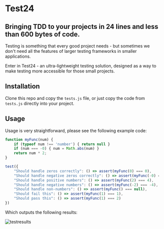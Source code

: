 # Test24

## Bringing TDD to your projects in 24 lines and less than 600 bytes of code.

Testing is something that every good project needs - but sometimes we don't need all the features of larger testing frameworks in smaller applications.

Enter in Test24 - an ultra-lightweight testing solution, designed as a way to make testing more accessible for those small projects.

## Installation

Clone this repo and copy the `tests.js` file, or just copy the code from `tests.js` directly into your project.

## Usage

Usage is very straightforward, please see the following example code:

```js
function myFunc(num) {
    if (typeof num !== 'number') { return null }
    if (num === -0) { num = Math.abs(num) }
    return num * 2;
}

test({
    "Should handle zeros correctly": () => assert(myFunc(0) === 0),
    "Should handle negative zeros correctly": () => assert(myFunc(-0) === 0),
    "Should handle positive numbers": () => assert(myFunc(2) === 4),
    "Should handle negative numbers": () => assert(myFunc(-2) === -4),
    "Should handle non-numbers": () => assert(myFunc() === null),
    "Should fail this": () => assert(myFunc(1) === 1),
    "Should pass this": () => assert(myFunc(1) === 2)
})
```

Which outputs the following results:

![testresults](https://user-images.githubusercontent.com/32769592/260855982-264bd908-e4c5-4124-ac67-3c76768404df.png)

